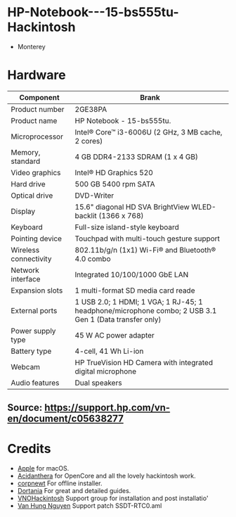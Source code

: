 # HP-Notebook---15-bs555tu-Hackintosh
- Monterey

# Hardware  
| Component             | Brank                                                                                                 |
| --------------------- | ----------------------------------------------------------------------------------------------------- |
| Product number        | 2GE38PA                                                                                               |
| Product name          | HP Notebook - 15-bs555tu.                                                                             |
| Microprocessor        | Intel® Core™ i3-6006U (2 GHz, 3 MB cache, 2 cores)                                                    |
| Memory, standard      | 4 GB DDR4-2133 SDRAM (1 x 4 GB)                                                                       |
| Video graphics        | Intel® HD Graphics 520                                                                                |
| Hard drive            | 500 GB 5400 rpm SATA                                                                                  |
| Optical drive         | DVD-Writer                                                                                            |
| Display               | 15.6" diagonal HD SVA BrightView WLED-backlit (1366 x 768)                                            |
| Keyboard              | Full-size island-style keyboard                                                                       |
| Pointing device       | Touchpad with multi-touch gesture support                                                             |
| Wireless connectivity | 802.11b/g/n (1x1) Wi-Fi® and Bluetooth® 4.0 combo                                                     |
| Network interface     | Integrated 10/100/1000 GbE LAN                                                                        |
| Expansion slots       | 1 multi-format SD media card reade                                                                    |
| External ports        | 1 USB 2.0; 1 HDMI; 1 VGA; 1 RJ-45; 1 headphone/microphone combo; 2 USB 3.1 Gen 1 (Data transfer only) |
| Power supply type     | 45 W AC power adapter                                                                                 |
| Battery type          | 4-cell, 41 Wh Li-ion                                                                                  |
| Webcam                | HP TrueVision HD Camera with integrated digital microphone                                            |
| Audio features        | Dual speakers                                                                                         |
## Source: https://support.hp.com/vn-en/document/c05638277


# Credits

- [Apple](https://apple.com) for macOS.
- [Acidanthera](https://github.com/acidanthera) for OpenCore and all the lovely hackintosh work.
- [corpnewt](https://github.com/corpnewt/) For offline installer.
- [Dortania](https://dortania.github.io/OpenCore-Install-Guide) For great and detailed guides.
- [VNOHackintosh](https://facebook.com/VNOHackintosh) Support group for installation and post installatio'
- [Van Hung Nguyen](https://www.facebook.com/vanhung4499) Support patch SSDT-RTC0.aml
